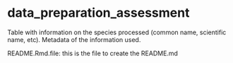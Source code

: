 # data_preparation_assessment
Table with information on the species processed (common name, scientific name, etc).
Metadata of the information used.

README.Rmd.file: this is the file to create the README.md
